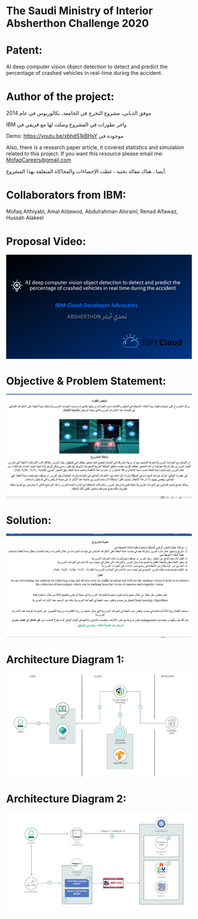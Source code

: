 # The Saudi Ministry of Interior Absherthon Challenge 2020 

# Patent:

AI deep computer vision object detection to detect and predict the percentage of crashed vehicles in real-time during the accident.<br>

# Author of the project: 

موفق الذيابي، مشروع التخرج في الجامعة، بكالوريوس في عام 2014 
 
IBM واخر تطورات في المشروع وصلت لها مع فريقي في 
 

 Demo:     https://youtu.be/xbhd51kBHsY        موجودة في  
 
Also, there is a research paper article, it covered statistics and simulation related to this project. If you want this resource please email me: MofaqCareers@gmail.com
 
 أيضا ، هناك مقالة بحثية ، غطت الإحصاءات والمحاكاة المتعلقة بهذا المشروع.


# Collaborators from IBM: 

Mofaq Althiyabi, Amal Aldawod, Abdulrahman Aloraini, Renad Alfawaz, Hussah Alakeel

# Proposal Video:

[![video](ibm1.png)](https://youtu.be/xbhd51kBHsY)

# Objective & Problem Statement: 

![](Proposal.png)

# Solution:

![](Solution.png)

# Architecture Diagram 1: 
![](workflow.png)

# Architecture Diagram 2: 
![](architecture-diagram1.png)



